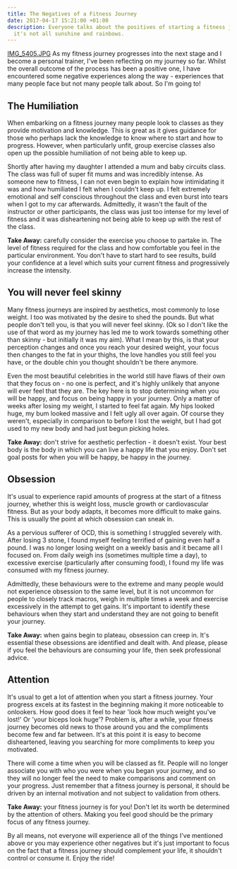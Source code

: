 ```yaml
---
title: The Negatives of a Fitness Journey
date: 2017-04-17 15:21:00 +01:00
description: Everyone talks about the positives of starting a fitness journey, but
  it's not all sunshine and rainbows.
---
```


[IMG_5405.JPG](/uploads/IMG_5405.JPG)
As my fitness journey progresses into the next stage and I become a personal trainer, I've been reflecting on my journey so far. Whilst the overall outcome of the process has been a positive one, I have encountered some negative experiences along the way - experiences that many people face but not many people talk about. So I'm going to! 

## The Humiliation 

When embarking on a fitness journey many people look to classes as they provide motivation and knowledge. This is great as it gives guidance for those who perhaps lack the knowledge to know where to start and how to progress. However, when particularly unfit, group exercise classes also open up the possible humiliation of not being able to keep up. 

Shortly after having my daughter I attended a mum and baby circuits class. The class was full of super fit mums and was incredibly intense. As someone new to fitness, I can not even begin to explain how intimidating it was and how humiliated I felt when I couldn't keep up. I felt extremely emotional and self conscious throughout the class and even burst into tears when I got to my car afterwards. Admittedly, it wasn't the fault of the instructor or other participants, the class was just too intense for my level of fitness and it was disheartening not being able to keep up with the rest of the class. 

**Take Away:** carefully consider the exercise you choose to partake in. The level of fitness required for the class and how comfortable you feel in the particular environment. You don't have to start hard to see results, build your confidence at a level which suits your current fitness and progressively increase the intensity.

## You will never feel skinny 

Many fitness journeys are inspired by aesthetics, most commonly to lose weight. I too was motivated by the desire to shed the pounds. But what people don't tell you, is that you will never feel skinny. (Ok so I don't like the use of that word as my journey has led me to work towards something other than skinny - but initially it was my aim). What I mean by this, is that your perception changes and once you reach your desired weight, your focus then changes to the fat in your thighs, the love handles you still feel you have, or the double chin you thought shouldn't be there anymore.

Even the most beautiful celebrities in the world still have flaws of their own that they focus on - no one is perfect, and it's highly unlikely that anyone will ever feel that they are. The key here is to stop determining when you will be happy, and focus on being happy in your journey. Only a matter of weeks after losing my weight, I started to feel fat again. My hips looked huge, my bum looked massive and I felt ugly all over again. Of course they weren't, especially in comparison to before I lost the weight, but I had got used to my new body and had just begun picking holes.

**Take Away:** don't strive for aesthetic perfection - it doesn't exist. Your best body is the body in which you can live a happy life that you enjoy. Don't set goal posts for when you will be happy, be happy in the journey. 

## Obsession 

It's usual to experience rapid amounts of progress at the start of a fitness journey, whether this is weight loss, muscle growth or cardiovascular fitness. But as your body adapts, it becomes more difficult to make gains. This is usually the point at which obsession can sneak in. 

As a pervious sufferer of OCD, this is something I struggled severely with. After losing 3 stone, I found myself feeling terrified of gaining even half a pound. I was no longer losing weight on a weekly basis and it became all I focused on. From daily weigh ins (sometimes multiple time a day), to excessive exercise (particularly after consuming food), I found my life was consumed with my fitness journey. 

Admittedly, these behaviours were to the extreme and many people would not experience obsession to the same level, but it is not uncommon for people to closely track macros, weigh in multiple times a week and exercise excessively in the attempt to get gains. It's important to identify these behaviours when they start and understand they are not going to benefit your journey. 

**Take Away:** when gains begin to plateau, obsession can creep in. It's essential these obsessions are identified and dealt with. And please, please if you feel the behaviours are consuming your life, then seek professional advice. 

## Attention

It's usual to get a lot of attention when you start a fitness journey. Your progress excels at its fastest in the beginning making it more noticeable to onlookers. How good does it feel to hear 'look how much weight you've lost!' Or 'your biceps look huge'? Problem is, after a while, your fitness journey becomes old news to those around you and the compliments become few and far between. It's at this point it is easy to become disheartened, leaving you searching for more compliments to keep you motivated. 

There will come a time when you will be classed as fit. People will no longer associate you with who you were when you began your journey, and so they will no longer feel the need to make comparisons and comment on your progress. Just remember that a fitness journey is personal, it should be driven by an internal motivation and not subject to validation from others. 

**Take Away:** your fitness journey is for you! Don't let its worth be determined by the attention of others. Making you feel good should be the primary focus of any fitness journey. 

By all means, not everyone will experience all of the things I've mentioned above or you may experience other negatives but it's just important to focus on the fact that a fitness journey should complement your life, it shouldn't control or consume it. Enjoy the ride!